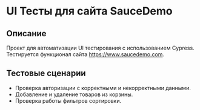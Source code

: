 # UI Тесты для сайта SauceDemo

 ## Описание
 Проект для автоматизации UI тестирования с использованием Cypress. Тестируется функционал сайта https://www.saucedemo.com.

 ## Тестовые сценарии
 - Проверка авторизации с корректными и некорректными данными.
 - Добавление и удаление товаров из корзины.
 - Проверка работы фильтров сортировки.
